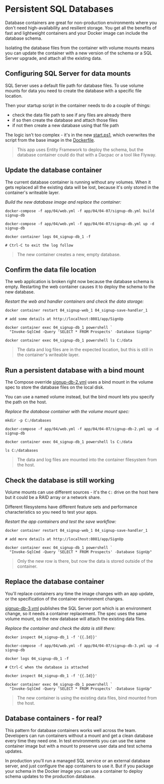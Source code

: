 # Persistent SQL Databases

Database containers are great for non-production environments where you don't need high-availability and resilient storage. You get all the benefits of fast and lightweight containers and your Docker image can include the database schema.

Isolating the database files from the container with volume mounts means you can update the container with a new version of the schema or a SQL Server upgrade, and attach all the existing data.

## Configuring SQL Server for data mounts

SQL Server uses a default file path for database files. To use volume mounts for data you need to create the database with a specific file location. 

Then your startup script in the container needs to do a couple of things:

* check the data file path to see if any files are already there
* if so then create the database and attach those files
* if not then create a new database using that file path

The logic isn't too complex - it's in the new [start.ps1](../../docker/04-07-persistent-databases/signup-db/start.ps1), which overwrites the script from the base image in the [Dockerfile](../../docker/04-07-persistent-databases/signup-db/Dockerfile).

> This app uses Entity Framework to deploy the schema, but the database container could do that with a Dacpac or a tool like Flyway.

## Update the database container

The current database container is running without any volumes. When it gets replaced all the existing data will be lost, because it's only stored in the container's writeable layer.

_Build the new database image and replace the container:_

```
docker-compose -f app/04/web.yml -f app/04/04-07/signup-db.yml build signup-db

docker-compose -f app/04/web.yml -f app/04/04-07/signup-db.yml up -d signup-db

docker container logs 04_signup-db_1 -f

# Ctrl-C to exit the log follow
```

> The new container creates a new, empty database.

## Confirm the data file location

The web application is broken right now because the database schema is empty. Restarting the web container causes it to deploy the schema to the new database.

_Restart the web and handler containers and check the data storage:_

```
docker container restart 04_signup-web_1 04_signup-save-handler_1

# add some details at http://localhost:8081/app/SignUp

docker container exec 04_signup-db_1 powershell `
  "Invoke-SqlCmd -Query 'SELECT * FROM Prospects' -Database SignUp"

docker container exec 04_signup-db_1 powershell ls C:/data
```

> The data and log files are in the expected location, but this is still in the container's writeable layer.

## Run a persistent database with a bind mount

The Compose override [signup-db-2.yml](../../app/04/04-07/signup-db-2.yml) uses a bind mount in the volume spec to store the database files on the local disk.

You can use a named volume instead, but the bind mount lets you specify the path on the host.

_Replace the database container with the volume mount spec:_

```
mkdir -p C:/databases 

docker-compose -f app/04/web.yml -f app/04/04-07/signup-db-2.yml up -d signup-db

docker container exec 04_signup-db_1 powershell ls C:/data

ls C:/databases
```

> The data and log files are mounted into the container filesystem from the host.

## Check the database is still working

Volume mounts can use different sources - it's the `C:` drive on the host here but it could be a RAID array or a network share. 

Different filesystems have different feature sets and performance characteristics so you need to test your apps.

_Restart the app containers and test the save workflow:_

```
docker container restart 04_signup-web_1 04_signup-save-handler_1

# add more details at http://localhost:8081/app/SignUp

docker container exec 04_signup-db_1 powershell `
  "Invoke-SqlCmd -Query 'SELECT * FROM Prospects' -Database SignUp"
```

> Only the new row is there, but now the data is stored outside of the container.

## Replace the database container 

You'll replace containers any time the image changes with an app update, or the specification of the container environment changes.

[signup-db-3.yml](../../app/04/04-07/signup-db-3.yml) publishes the SQL Server port which is an environment change, so it needs a container replacement. The spec uses the same volume mount, so the new database will attach the existing data files.

_Replace the container and check the data is still there:_

```
docker inspect 04_signup-db_1 -f '{{.Id}}'

docker-compose -f app/04/web.yml -f app/04/04-07/signup-db-3.yml up -d signup-db

docker logs 04_signup-db_1 -f

# Ctrl-C when the database is attached

docker inspect 04_signup-db_1 -f '{{.Id}}'

docker container exec 04_signup-db_1 powershell `
  "Invoke-SqlCmd -Query 'SELECT * FROM Prospects' -Database SignUp"
```

> The new container is using the existing data files, bind mounted from the host.

## Database containers - for real?

This pattern for database containers works well across the team. Developers can run containers without a mount and get a clean database every time they need one. In test environments you can use the same container image but with a mount to preserve user data and test schema updates.

In production you'll run a managed SQL service or an external database server, and just configure the app containers to use it. But if you package your schema in the Docker image you can use a container to deploy schema updates to the production database.

